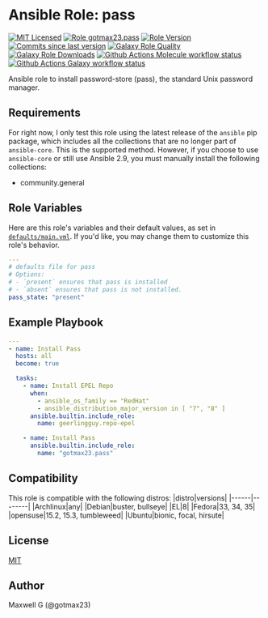 # Ansible Role: pass
[![MIT Licensed][badge-license]][link-license]
[![Role gotmax23.pass][badge-role]][link-galaxy]
[![Role Version][badge-version]][link-version]
[![Commits since last version][badge-commits-since]][link-commits-since]
[![Galaxy Role Quality][badge-quality]][link-galaxy]
[![Galaxy Role Downloads][badge-downloads]][link-galaxy]
[![Github Actions Molecule workflow status][badge-molecule-workflow]][link-molecule-workflow]
[![Github Actions Galaxy workflow status][badge-galaxy-workflow]][link-galaxy-workflow]

Ansible role to install password-store (pass), the standard Unix password manager.

## Requirements

For right now, I only test this role using the latest release of the `ansible` pip package, which includes all the collections that are no longer part of `ansible-core`. This is the supported method. However, if you choose to use `ansible-core` or still use Ansible 2.9, you must manually install the following collections:
- community.general

## Role Variables

Here are this role's variables and their default values, as set in [`defaults/main.yml`][link-defaults]. If you'd like, you may change them to customize this role's behavior.

``` yaml
---
# defaults file for pass
# Options:
# - `present` ensures that pass is installed
# - `absent` ensures that pass is not installed.
pass_state: "present"

```

## Example Playbook
``` yaml
---
- name: Install Pass
  hosts: all
  become: true

  tasks:
    - name: Install EPEL Repo
      when:
        - ansible_os_family == "RedHat"
        - ansible_distribution_major_version in [ "7", "8" ]
      ansible.builtin.include_role:
        name: geerlingguy.repo-epel

    - name: Install Pass
      ansible.builtin.include_role:
        name: "gotmax23.pass"

```

## Compatibility
This role is compatible with the following distros:
|distro|versions|
|------|--------|
|Archlinux|any|
|Debian|buster, bullseye|
|EL|8|
|Fedora|33, 34, 35|
|opensuse|15.2, 15.3, tumbleweed|
|Ubuntu|bionic, focal, hirsute|

## License
[MIT][link-license]

## Author
Maxwell G (@gotmax23)

[badge-license]: https://img.shields.io/github/license/gotmax23/ansible-role-pass.svg
[link-license]: https://github.com/gotmax23/ansible-role-pass/blob/main/LICENSE
[badge-role]: https://img.shields.io/ansible/role/.svg
[link-galaxy]: https://galaxy.ansible.com/gotmax23/pass
[badge-version]: https://img.shields.io/github/release/gotmax23/ansible-role-pass.svg
[link-version]: https://github.com/gotmax23/ansible-role-pass/releases
[badge-commits-since]: https://img.shields.io/github/commits-since/gotmax23/ansible-role-pass/latest.svg
[link-commits-since]: https://github.com/gotmax23/ansible-role-pass/commits/main
[badge-quality]: https://img.shields.io/ansible/quality/.svg
[badge-downloads]: https://img.shields.io/ansible/role/d/.svg
[badge-molecule-workflow]: https://github.com/gotmax23/ansible-role-pass/actions/workflows/molecule.yml/badge.svg?branch=main
[link-molecule-workflow]: https://github.com/gotmax23/ansible-role-pass/actions/workflows/molecule.yml
[badge-galaxy-workflow]: https://github.com/gotmax23/ansible-role-pass/actions/workflows/galaxy.yml/badge.svg
[link-galaxy-workflow]: https://github.com/gotmax23/ansible-role-pass/actions/workflows/galaxy.yml
[link-defaults]: https://github.com/gotmax23/ansible-role-pass/blob/main/defaults/main.yml
